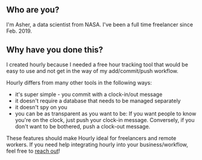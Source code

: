 ## Who are you?

I'm Asher, a data scientist from NASA. I've been a full time freelancer since Feb. 2019.

## Why have you done this?

I created hourly because I needed a free hour tracking tool that would
be easy to use and not get in the way of my add/commit/push workflow.

Hourly differs from many other tools in the following ways:

* it's super simple - you commit with a clock-in/out message
* it doesn't require a database that needs to be managed separately
* it doesn't spy on you
* you can be as transparent as you want to be: If you want people to know you're on the clock, just push your clock-in message.
Conversely, if you don't want to be bothered, push a clock-out message.

These features should make Hourly ideal for freelancers and remote workers. 
If you need help integrating hourly into your business/workflow, feel free to [reach out](mailto:apembroke@gmail.com)!
